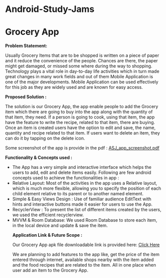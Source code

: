 # Android-Study-Jams
# Grocery App
<b>Problem Statement:</b>

Usually Grocery Items that are to be shopped is written on a piece of paper and it reduce the convenience of the people. Chances are there, the paper might get damaged, or missed some where during the way to shopping. Technology plays a vital role in day-to-day life activities which in turn made great changes in many work fields and out of them Mobile Application is one of the major developments. Mobile Application can be used effectively for this job as they are widely used and are known for easy access.

<b>Proposed Solution : </b>

The solution is our Grocery App, the app enable people to add the Grocery item which there are going to buy into the app along with the quantity of that item, they need. If a person is going to cook, using that item, the app have the feature to write the recipe, related to that item, there are buying. Once an item is created users have the option to edit and save, the name, quantity and recipe related to that item. If users want to delete an item, they can do it by tapping on the delete icon.

Some screenshot of the app is provide in the pdf :
[ASJ_app_screenshot.pdf](https://github.com/Ajinkj/Android-Study-Jams/files/7834514/ASJ_app_screenshot.pdf)

<b>Functionality & Concepts used : </b> 
<ul>
  <li>The App has a very simple and interactive interface which helps the users to add, edit and delete items easily. Following are few android concepts used to achieve the functionalities in app :</li>
  <li>Relative Layout: Most of the activities in the app uses a Relative layout, which is much more flexible, allowing you to specify the position of each child element relative to its parent or to another named element. </li>
  <li>Simple & Easy Views Design : Use of familiar audience EditText with hints and interactive buttons made it easier for users to use the App. </li>
  <li> RecyclerView : To present the list of different items created by the users, we used the efficient recyclerview.</li>
  <li>  MVVM & Room Database: We used Room Database to store each item, in the local device and update & save the item. </li>

  
  <b> Application Link & Future Scope :</b>
  
  Our Grocery App apk file downloadable link is provided here: [Click Here]( https://drive.google.com/file/d/1XLPFxE-D2fx2G9XTc3gdgrBjBLZzDgfq/view?usp=sharing )
  
  We are planning to add features to the app like, get the price of the item entered through internet, available shops nearby with the item added and the food recipes that are related to the item. All in one place when user add an item to the Grocery App. 
  
